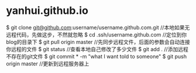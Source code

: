 # yanhui.github.io
$ git clone git@github.com:username/username.github.com.git 
//本地如果无远程代码，先做这步，不然就忽略
$ cd .ssh/username.github.com //定位到你blog的目录下
$ git pull origin master 
//先同步远程文件，后面的参数会自动连接你远程的文件
$ git status //查看本地自己修改了多少文件
$ git add . //添加远程不存在的git文件
$ git commit * -m "what I want told to someone"
$ git push origin master //更新到远程服务器上
